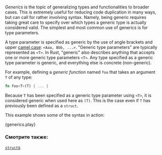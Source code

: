 *Generics* is the topic of generalizing types and functionalities to broader
cases. This is extremely useful for reducing code duplication in many ways,
but can call for rather involving syntax. Namely, being generic requires 
taking great care to specify over which types a generic type 
is actually considered valid. The simplest and most common use of generics 
is for type parameters.

A type parameter is specified as generic by the use of angle brackets and upper
[camel case][camelcase]: `<Aaa, Bbb, ...>`. "Generic type parameters" are
typically represented as `<T>`. In Rust, "generic" also describes anything that
accepts one or more generic type parameters `<T>`. Any type specified as a 
generic type parameter is generic, and everything else is concrete (non-generic).

For example, defining a *generic function* named `foo` that takes an argument
`T` of any type:

```rust
fn foo<T>(T) { ... }
```

Because `T` has been specified as a generic type parameter using `<T>`, it 
is considered generic when used here as `(T)`. This is the case even if `T` 
has previously been defined as a `struct`.

This example shows some of the syntax in action:

{generics.play}

### Смотрите также:

[`struct`s][structs]

[structs]: /custom_types/structs.html
[camelcase]: https://en.wikipedia.org/wiki/CamelCase